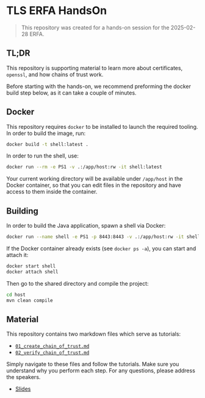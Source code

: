 # TLS ERFA HandsOn

> This repository was created for a hands-on session for the 2025-02-28 ERFA.

## TL;DR

This repository is supporting material to learn more about certificates, `openssl`, and how chains
of trust work.

Before starting with the hands-on, we recommend preforming the docker build step below, as it can
take a couple of minutes.

## Docker

This repository requires `docker` to be installed to launch the required tooling. In order to build
the image, run:

```sh
docker build -t shell:latest .
```

In order to run the shell, use:

```sh
docker run --rm -e PS1 -v .:/app/host:rw -it shell:latest
```

Your current working directory will be available under `/app/host` in the Docker container, so that
you can edit files in the repository and have access to them inside the container.

## Building

In order to build the Java application, spawn a shell via Docker:

```sh
docker run --name shell -e PS1 -p 8443:8443 -v .:/app/host:rw -it shell:latest
```

If the Docker container already exists (see `docker ps -a`), you can start and attach it:

```bash
docker start shell
docker attach shell
```

Then go to the shared directory and compile the project:

```sh
cd host
mvn clean compile
```

## Material

This repository contains two markdown files which serve as tutorials:

- [`01_create_chain_of_trust.md`](./01_create_chain_of_trust.md)
- [`02_verify_chain_of_trust.md`](./02_verify_chain_of_trust.md)

Simply navigate to these files and follow the tutorials. Make sure you understand why you perform
each step. For any questions, please address the speakers.

- [Slides](https://docs.google.com/presentation/d/1RZNw29-WBRYLL61j-TtX2_N1-CPbi8NyQLcdQTBxiyQ/edit?usp=sharing)
